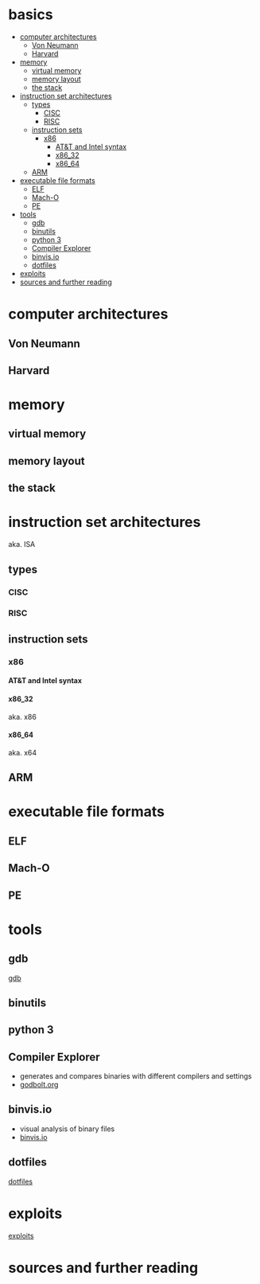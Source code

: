 # basics
<!-- vim-markdown-toc GFM -->

* [computer architectures](#computer-architectures)
  * [Von Neumann](#von-neumann)
  * [Harvard](#harvard)
* [memory](#memory)
  * [virtual memory](#virtual-memory)
  * [memory layout](#memory-layout)
  * [the stack](#the-stack)
* [instruction set architectures](#instruction-set-architectures)
  * [types](#types)
    * [CISC](#cisc)
    * [RISC](#risc)
  * [instruction sets](#instruction-sets)
    * [x86](#x86)
      * [AT&T and Intel syntax](#att-and-intel-syntax)
      * [x86_32](#x86_32)
      * [x86_64](#x86_64)
  * [ARM](#arm)
* [executable file formats](#executable-file-formats)
  * [ELF](#elf)
  * [Mach-O](#mach-o)
  * [PE](#pe)
* [tools](#tools)
  * [gdb](#gdb)
  * [binutils](#binutils)
  * [python 3](#python-3)
  * [Compiler Explorer](#compiler-explorer)
  * [binvis.io](#binvisio)
  * [dotfiles](#dotfiles)
* [exploits](#exploits)
* [sources and further reading](#sources-and-further-reading)

<!-- vim-markdown-toc -->

# computer architectures

## Von Neumann

## Harvard

# memory

## virtual memory

## memory layout

## the stack

# instruction set architectures

aka. ISA

## types

### CISC

### RISC

## instruction sets

### x86

#### AT&T and Intel syntax

#### x86_32

aka. x86

#### x86_64

aka. x64

## ARM

# executable file formats

## ELF

## Mach-O

## PE

# tools

## gdb

[gdb](gdb)

## binutils

## python 3

## Compiler Explorer

* generates and compares binaries with different compilers and settings
* [godbolt.org](https://godbolt.org/)

## binvis.io

* visual analysis of binary files
* [binvis.io](https://binvis.io/)

## dotfiles

[dotfiles](dotfiles)

# exploits

[exploits](exploits)

# sources and further reading
